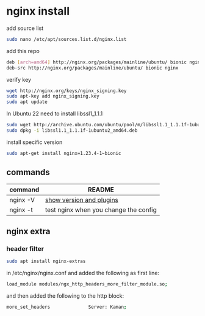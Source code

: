 # nginx install 
add source list

```sh
sudo nano /etc/apt/sources.list.d/nginx.list
```

add this repo 
```sh
deb [arch=amd64] http://nginx.org/packages/mainline/ubuntu/ bionic nginx
deb-src http://nginx.org/packages/mainline/ubuntu/ bionic nginx
```

verify key
```sh
wget http://nginx.org/keys/nginx_signing.key
sudo apt-key add nginx_signing.key
sudo apt update
```

In Ubuntu 22 need to install libssl1_1.1.1
```sh
sudo wget http://archive.ubuntu.com/ubuntu/pool/m/libssl1.1_1.1.1f-1ubuntu2_amd64.deb
sudo dpkg -i libssl1.1_1.1.1f-1ubuntu2_amd64.deb
```
install specific version
```sh
sudo apt-get install nginx=1.23.4-1~bionic
```

## commands

|command | README |
| ------ | ------ |
|nginx -V | [show version and plugins][mywiki] |
|nginx -t | test nginx when you change the config |

## nginx extra 
### header filter
```sh
sudo apt install nginx-extras
```
in /etc/nginx/nginx.conf and added the following as first line:  
```sh
load_module modules/ngx_http_headers_more_filter_module.so;
``` 

and then added the following to the http block:  
```sh
more_set_headers              Server: Kaman;  
```

[mywiki]: <https://github.com/rasoulpoordelan/wiki/>
